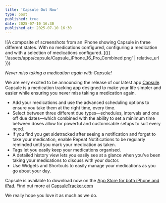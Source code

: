 ```yaml
---
title: 'Capsule Out Now'
type: post
published: true
date: 2025-07-10 16:30
published_at: 2025-07-10 16:30
---
```

![A composite of screenshots from an iPhone showing Capsule in three different states. With no medications configured, configuring a medication and with a selection of medications configured..]({{ '/assets/apps/capsule/Capsule_iPhone_16_Pro_Combined.png' | relative_url }})

*Never miss taking a medication again with Capsule!*

We are very excited to be announcing the release of our latest app [Capsule](https://apps.apple.com/us/app/capsule-medication-tracker/id6744626190).
Capsule is a medication tracking app designed to make your life simpler and easier while ensuring you never miss taking a medication again.

- Add your medications and use the advanced scheduling options to ensure you take them at the right time, every time.
- Select between three different due types—schedules, intervals and one off due dates—which combined with the ability to set a minimum time between doses allow for powerful and customisable setups to suit every need.
- If you find you get sidetracked after seeing a notification and forget to take your medication, enable Repeat Notifications to be regularly reminded until you mark your medication as taken.
- Tags let you easily keep your medications organised.
- A detailed history view lets you easily see at a glance when you’ve been taking your medications to discuss with your doctor.
- Use Widgets and Shortcuts to easily manage your medications as you go about your day.

Capsule is available to download now on the [App Store for both iPhone and iPad](https://apps.apple.com/us/app/capsule-medication-tracker/id6744626190).
Find out more at [CapsuleTracker.com](https://capsuletracker.com/)

We really hope you love it as much as we do.

